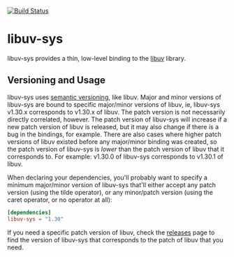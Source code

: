 [![Build Status](https://travis-ci.com/bmatcuk/libuv-sys.svg?branch=master)](https://travis-ci.com/bmatcuk/libuv-sys)

# libuv-sys
libuv-sys provides a thin, low-level binding to the [libuv] library.

## Versioning and Usage
libuv-sys uses [semantic versioning], like libuv. Major and minor versions of
libuv-sys are bound to specific major/minor versions of libuv, ie, libuv-sys
v1.30.x corresponds to v1.30.x of libuv. The patch version is not necessarily
directly correlated, however. The patch version of libuv-sys will increase if a
new patch version of libuv is released, but it may also change if there is a
bug in the bindings, for example. There are also cases where higher patch
versions of libuv existed before any major/minor binding was created, so the
patch version of libuv-sys is _lower_ than the patch version of libuv that it
corresponds to. For example: v1.30.0 of libuv-sys corresponds to v1.30.1 of
libuv.

When declaring your dependencies, you'll probably want to specify a minimum
major/minor version of libuv-sys that'll either accept any patch version (using
the tilde operator), or any minor/patch version (using the caret operator, or
no operator at all):

```toml
[dependencies]
libuv-sys = "1.30"
```

If you need a specific patch version of libuv, check the [releases] page to
find the version of libuv-sys that corresponds to the patch of libuv that you
need.

[libuv]: https://libuv.org/
[releases]: https://github.com/bmatcuk/libuv-sys/releases
[semantic versioning]: https://semver.org/

